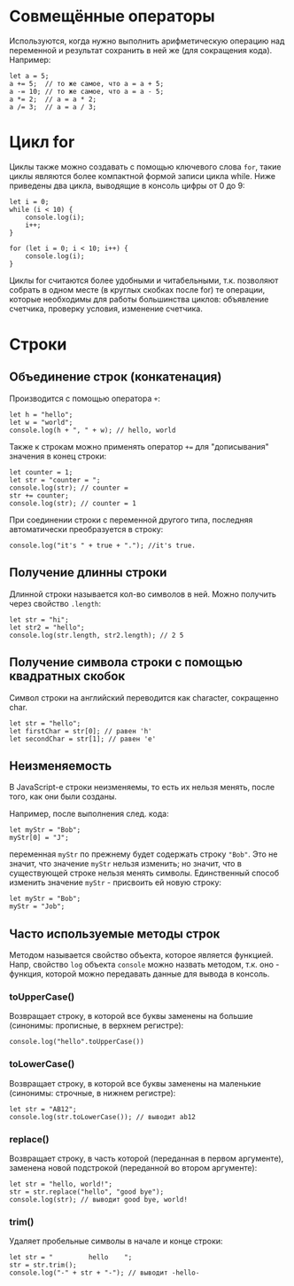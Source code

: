 # Совмещённые операторы #

Используются, когда нужно выполнить арифметическую операцию над переменной и результат
сохранить в ней же (для сокращения кода). Например:

```
let a = 5;
a += 5;  // то же самое, что a = a + 5;
a -= 10; // то же самое, что a = a - 5;
a *= 2;  // a = a * 2;
a /= 3;  // a = a / 3;
```

# Цикл for 

Циклы также можно создавать с помощью ключевого слова `for`, такие циклы являются более компактной формой записи цикла while. Ниже приведены два цикла, выводящие в консоль цифры от 0 до 9:

```
let i = 0;
while (i < 10) {
    console.log(i);
    i++;
}

for (let i = 0; i < 10; i++) {
    console.log(i);
}
```

Циклы for считаются более удобными и читабельными, т.к. позволяют собрать в одном месте (в круглых скобках после for) те операции, которые необходимы для работы большинства циклов: объявление счетчика, проверку условия, изменение счетчика.

# Строки #

## Объединение строк (конкатенация)

Производится с помощью оператора `+`:

```
let h = "hello";
let w = "world";
console.log(h + ", " + w); // hello, world
```

Также к строкам можно применять оператор `+=` для "дописывания" значения в конец строки:

```
let counter = 1;
let str = "counter = ";
console.log(str); // counter = 
str += counter;
console.log(str); // counter = 1
```

При соединении строки с переменной другого типа, последняя автоматически преобразуется в строку:

```
console.log("it's " + true + "."); //it's true.
```

## Получение длинны строки

Длинной строки называется кол-во символов в ней. Можно получить через свойство `.length`:

```
let str = "hi";
let str2 = "hello";
console.log(str.length, str2.length); // 2 5
```

## Получение символа строки с помощью квадратных скобок

Символ строки на английский переводится как character, сокращенно char.

```
let str = "hello";
let firstChar = str[0]; // равен 'h'
let secondChar = str[1]; // равен 'e'
```

## Неизменяемость

В JavaScript-е строки неизменяемы, то есть их нельзя менять, после того, как они были созданы.

Например, после выполнения след. кода:

```
let myStr = "Bob";
myStr[0] = "J";
```

переменная `myStr` по прежнему будет содержать строку `"Bob"`. Это не значит, что значение 
`myStr` нельзя изменить; но значит, что в существующей строке нельзя менять символы.
Единственный способ изменить значение `myStr` - присвоить ей новую строку:

```
let myStr = "Bob";
myStr = "Job";
```
## Часто используемые методы строк

Методом называется свойство объекта, которое является функцией. Напр, свойство `log` объекта `console` можно назвать методом, т.к. оно - функция, которой можно передавать данные для вывода в консоль.

### toUpperCase()

Возвращает строку, в которой все буквы заменены на большие (синонимы: прописные, в верхнем регистре):

```
console.log("hello".toUpperCase())
```

### toLowerCase()

Возвращает строку, в которой все буквы заменены на маленькие (синонимы: строчные, в нижнем регистре):

```
let str = "AB12";
console.log(str.toLowerCase()); // выводит ab12
```

### replace()

Возвращает строку, в часть которой (переданная в первом аргументе), заменена новой подстрокой (переданной
во втором аргументе):

```
let str = "hello, world!";
str = str.replace("hello", "good bye");
console.log(str); // выводит good bye, world!
```

### trim()

Удаляет пробельные символы в начале и конце строки:

```
let str = "         hello    ";
str = str.trim();
console.log("-" + str + "-"); // выводит -hello-
```
